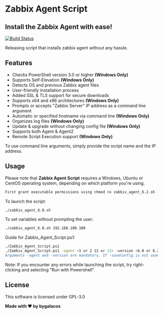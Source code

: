 # Zabbix Agent Script
## Install the Zabbix Agent with ease!

[![Build Status](https://camo.githubusercontent.com/4e084bac046962268fcf7a8aaf3d4ac422d3327564f9685c9d1b57aa56b142e9/68747470733a2f2f7472617669732d63692e6f72672f6477796c2f657374612e7376673f6272616e63683d6d6173746572)](https://travis-ci.org/joemccann/dillinger)

Releasing script that installs zabbix agent without any hassle.

## Features

- Checks PowerShell version 3.0 or higher **(Windows Only)**
- Supports Self-Elevation **(Windows Only)**
- Detects OS and previous Zabbix agent files
- User-friendly installation process
- Added SSL & TLS support for secure downloads
- Supports x64 and x86 architectures **(Windows Only)**
- Prompts or accepts "Zabbix Server" IP address as a command line argument
- Automatic or specified hostname via command line **(Windows Only)**
- Organizes log files **(Windows Only)**
- Update & upgrade without changing config file **(Windows Only)**
- Supports both Agent & Agent2
- Remote Script Execution support **(Windows Only)**

To use command line arguments, simply provide the script name and the IP address.

## Usage

Please note that **Zabbix Agent Script** requires a Windows, Ubuntu or CentOS operating system, depending on which platform you're using.

```sh
First grant executable permissions using chmod +x zabbix_agent_6.2.sh
```

To launch the script:

```sh
./zabbix_agent_6.0.sh
```

To set variables without prompting the user:

```sh
./zabbix_agent_6.0.sh 192.168.100.100
```

Guide for Zabbix_Agent_Script.ps1:

```sh
./Zabbix_Agent_Script.ps1
./Zabbix_Agent_Script.ps1 -agent <1 or 2 12 or 21> -version <6.0 or 6.2 or 6.4> -ip <IP_Address> -hostname <HostName> -saveConfig <Optional & Requires Only -agent and -version>"
Arguments -agent and -version are mandatory. If -saveConfig is not used, -ip is also mandatory, while -hostname is optional. When -saveConfig is used, only -agent and -version are required, assuming an active configuration file exists.
```

Note: If you encounter any errors while launching the script, try right-clicking and selecting "Run with Powershell".

## License

This software is licensed under GPL-3.0

**Made with ♥ by bygalacos**
